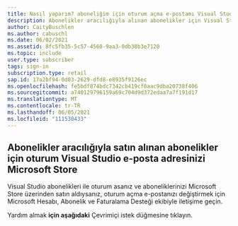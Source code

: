 ```yaml
---
title: Nasıl yaparım? aboneliğim için oturum açma e-postamı Visual Studio mi?
description: Abonelikler aracılığıyla alınan abonelikler için Visual Studio oturum açma adresinizin nasıl değiştirilerek Microsoft Store
author: CaityBuschlen
ms.author: cabuschl
ms.date: 06/02/2021
ms.assetid: 8fc5fb35-5c57-4560-9aa3-0db38b3e7120
ms.topic: include
user.type: subscriber
tags: sign-in
subscription.type: retail
sap.id: 17a2bf94-0d03-2629-dfd8-e8935f9126ec
ms.openlocfilehash: fe5bdf874bdc7342cb419cf0aac9dba20738f406
ms.sourcegitcommit: a740129796159a69c704d9d372edaa7a7f191d17
ms.translationtype: MT
ms.contentlocale: tr-TR
ms.lasthandoff: 06/05/2021
ms.locfileid: "111530433"
---
```

## <a name="how-to-change-your-sign-in-email-address-for-visual-studio-subscriptions-purchased-through-the-microsoft-store"></a>Abonelikler aracılığıyla satın alınan abonelikler için oturum Visual Studio e-posta adresinizi Microsoft Store
Visual Studio abonelikleri ile oturum asanız ve aboneliklerinizi Microsoft Store üzerinden satın aldıysanız, oturum açma e-postanızı değiştirmek için Microsoft Hesabı, Abonelik ve Faturalama Desteği ekibiyle iletişime geçin. 

Yardım almak **için aşağıdaki** Çevrimiçi istek düğmesine tıklayın.